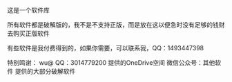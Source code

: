 这是一个软件库

所有软件都是破解版的，我不是不支持正版，而是放在这以便急时没有足够的钱财去购买正版软件

有些软件是我付费得到的，如果你需要，可以联系我，QQ：1493447398

特别鸣谢：
wu@    QQ：3014779200   提供的OneDrive空间
微信公众号：其他软件   提供的大部分破解软件
